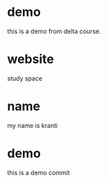# demo
this is a demo from delta course.

# website
study space

# name 
my name is kranti

# demo
this is a demo commit
